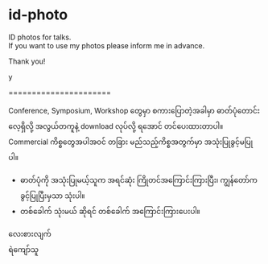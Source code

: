 # id-photo
ID photos for talks.  
If you want to use my photos please inform me in advance.  

Thank you!  

y  

======================

Conference, Symposium, Workshop တွေမှာ စကားပြောတဲ့အခါမှာ ဓာတ်ပုံတောင်းလေ့ရှိလို့ အလွယ်တကူနဲ့ download လုပ်လို့ ရအောင် တင်ပေးထားတာပါ။ Commercial ကိစ္စတွေအပါအဝင် တခြား မည်သည့်ကိစ္စအတွက်မှာ အသုံးပြုခွင့်မပြုပါ။  

- ဓာတ်ပုံကို အသုံးပြုမယ့်သူက အရင်ဆုံး ကြိုတင်အကြောင်းကြားပြီး၊ ကျွန်တော်က ခွင့်ပြုပြီးမှသာ သုံးပါ။  
- တစ်ခေါက် သုံးမယ် ဆိုရင် တစ်ခေါက် အကြောင်းကြားပေးပါ။  

လေးစားလျက်  
ရဲကျော်သူ  

